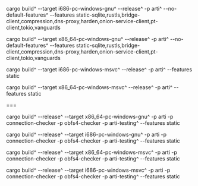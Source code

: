 cargo build^
 --target i686-pc-windows-gnu^
 --release^
 -p arti^
 --no-default-features^
 --features static-sqlite,rustls,bridge-client,compression,dns-proxy,harden,onion-service-client,pt-client,tokio,vanguards

cargo build^
 --target x86_64-pc-windows-gnu^
 --release^
 -p arti^
 --no-default-features^
 --features static-sqlite,rustls,bridge-client,compression,dns-proxy,harden,onion-service-client,pt-client,tokio,vanguards

cargo build^
 --target i686-pc-windows-msvc^
 --release^
 -p arti^
 --features static

cargo build^
 --target x86_64-pc-windows-msvc^
 --release^
 -p arti^
 --features static

 ===

cargo build^
 --release^
 --target x86_64-pc-windows-gnu^
 -p arti -p connection-checker -p obfs4-checker -p arti-testing^
 --features static

cargo build^
 --release^
 --target i686-pc-windows-gnu^
 -p arti -p connection-checker -p obfs4-checker -p arti-testing^
 --features static

cargo build^
 --release^
 --target x86_64-pc-windows-msvc^
 -p arti -p connection-checker -p obfs4-checker -p arti-testing^
 --features static

cargo build^
 --release^
 --target i686-pc-windows-msvc^
 -p arti -p connection-checker -p obfs4-checker -p arti-testing^
 --features static
